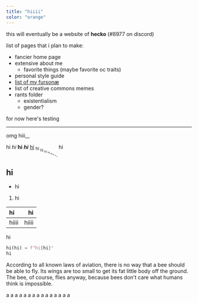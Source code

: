 ```yaml
---
title: "hiiii"
color: "orange"
---
```


this will eventually be a website of **hecko** (#8977 on discord)

list of pages that i plan to make:
- fancier home page
- extensive about me
	- favorite things (maybe favorite oc traits)
- personal style guide
- [list of my fursonæ](/fursonae/)
- list of creative commons memes
- rants folder
	- existentialism
	- gender?

for now here's testing

---

omg hiii,,,

hi *hi* **hi** ***hi*** [hi](/a/b) <sub>hi <sub>hi <sub>hi <sub>hi <sub>hi <sub>hi <sub>hi <sub>hi</sub></sub></sub></sub></sub></sub></sub></sub>
hi

## hi

- hi

1. hi

| hi | hi |
| :- | -: |
| hiiii | hiiii |

hi

```python
hi(hi) = f"hi{hi}"
hi
```

According to all known laws of aviation, there is no way that a bee should be able to fly. Its wings are too small to get its fat little body off the ground. The bee, of course, flies anyway, because bees don't care what humans think is impossible.

a
a
a
a
a
a
a
a
a
a
a
a
a
a
a